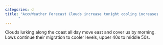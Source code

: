 ```yaml
---
categories: d
title: "AccuWeather Forecast Clouds increase tonight cooling increases tomorrow
      "
---
```

Clouds lurking along the coast all day move east and cover us by morning. Lows continue their migration to cooler levels, upper 40s to middle 50s.
      